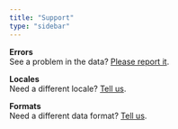 ```yaml
---
title: "Support"
type: "sidebar"
---
```

**Errors**  
See a problem in the data?
[Please&nbsp;report&nbsp;it](https://github.com/GothenburgBitFactory/holidata/issues/new?assignees=&labels=bug&template=bug_report.md&title=Error+in+locale+LOCALE%5B%2C+year+YEAR%5D).

**Locales**  
Need a different locale?
[Tell&nbsp;us](https://github.com/GothenburgBitFactory/holidata/issues/new?labels=locale&template=locale-request.md&title=Add+locale+for+LANG-COUNTRY).

**Formats**  
Need a different data format?
[Tell&nbsp;us](https://github.com/GothenburgBitFactory/holidata/issues/new?labels=enhancement&title=Add+data+format+FORMAT).
